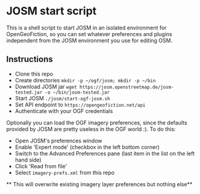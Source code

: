 # JOSM start script

This is a shell script to start JOSM in an isolated environment for OpenGeoFiction, so you can set whatever preferences and plugins independent from the JOSM environment you use for editing OSM.

## Instructions

* Clone this repo
* Create directories `mkdir -p ~/ogf/josm; mkdir -p ~/bin`
* Download JOSM jar `wget https://josm.openstreetmap.de/josm-tested.jar -o ~/bin/josm-tested.jar`
* Start JOSM `./josm/start-ogf-josm.sh`
* Set API endpoint to `https://opengeofiction.net/api`
* Authenticate with your OGF credentials

Optionally you can load the OGF imagery preferences, since the defaults provided by JOSM are pretty useless in the OGF world :). To do this:

* Open JOSM's preferences window
* Enable 'Expert mode' (checkbox in the left bottom corner)
* Switch to the Advanced Preferences pane (last item in the list on the left hand side)
* Click 'Read from file'
* Select `imagery-prefs.xml` from this repo

** This will overwrite existing imagery layer preferences but nothing else**

